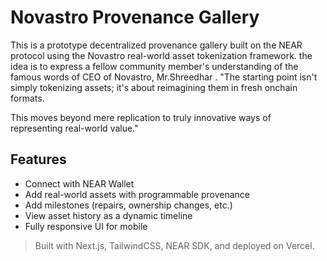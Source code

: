 # Novastro Provenance Gallery

This is a prototype decentralized provenance gallery built on the NEAR protocol using the Novastro real-world asset tokenization framework. 
the idea is to express a fellow community member's understanding of the famous words of CEO of Novastro, Mr.Shreedhar .
"The starting point isn't simply tokenizing assets; it's about reimagining them in fresh onchain formats.

This moves beyond mere replication to truly innovative ways of representing real-world value."

## Features

- Connect with NEAR Wallet
- Add real-world assets with programmable provenance
- Add milestones (repairs, ownership changes, etc.)
- View asset history as a dynamic timeline
- Fully responsive UI for mobile

> Built with Next.js, TailwindCSS, NEAR SDK, and deployed on Vercel.
